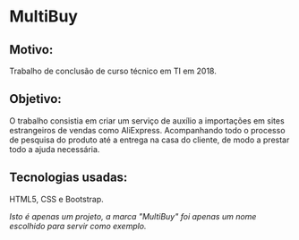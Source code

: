 # MultiBuy

## Motivo:
Trabalho de conclusão de curso técnico em TI em 2018.

## Objetivo:
O trabalho consistia em criar um serviço de auxílio a importações em sites estrangeiros de vendas como AliExpress. Acompanhando todo o processo de pesquisa do produto até a entrega na casa do cliente, de modo a prestar todo a ajuda necessária.

## Tecnologias usadas:
HTML5, CSS e Bootstrap.

*Isto é apenas um projeto, a marca "MultiBuy" foi apenas um nome escolhido para servir como exemplo.*
